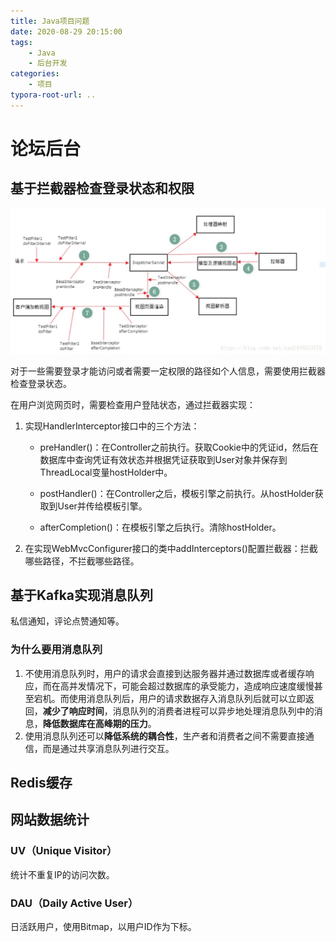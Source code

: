 ```yaml
---
title: Java项目问题
date: 2020-08-29 20:15:00
tags: 
	- Java
	- 后台开发
categories:
	- 项目
typora-root-url: ..
---
```


# 论坛后台

## 基于拦截器检查登录状态和权限

![image-20200902164036093](/images/Java%E9%A1%B9%E7%9B%AE%E9%97%AE%E9%A2%98/image-20200902164036093.png)

对于一些需要登录才能访问或者需要一定权限的路径如个人信息，需要使用拦截器检查登录状态。

在用户浏览网页时，需要检查用户登陆状态，通过拦截器实现：

1. 实现HandlerInterceptor接口中的三个方法：

   - preHandler()：在Controller之前执行。获取Cookie中的凭证id，然后在数据库中查询凭证有效状态并根据凭证获取到User对象并保存到ThreadLocal变量hostHolder中。

   - postHandler()：在Controller之后，模板引擎之前执行。从hostHolder获取到User并传给模板引擎。

   - afterCompletion()：在模板引擎之后执行。清除hostHolder。

2. 在实现WebMvcConfigurer接口的类中addInterceptors()配置拦截器：拦截哪些路径，不拦截哪些路径。

## 基于Kafka实现消息队列

私信通知，评论点赞通知等。

### 为什么要用消息队列

1. 不使用消息队列时，用户的请求会直接到达服务器并通过数据库或者缓存响应，而在高并发情况下，可能会超过数据库的承受能力，造成响应速度缓慢甚至宕机。而使用消息队列后，用户的请求数据存入消息队列后就可以立即返回，**减少了响应时间**，消息队列的消费者进程可以异步地处理消息队列中的消息，**降低数据库在高峰期的压力**。
2. 使用消息队列还可以**降低系统的耦合性**，生产者和消费者之间不需要直接通信，而是通过共享消息队列进行交互。

## Redis缓存

## 网站数据统计

### UV（Unique Visitor）

统计不重复IP的访问次数。

### DAU（Daily Active User）

日活跃用户，使用Bitmap，以用户ID作为下标。